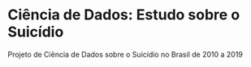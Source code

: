 # Ciência de Dados: Estudo sobre o Suicídio
Projeto de Ciência de Dados sobre o Suicídio no Brasil de 2010 a 2019
